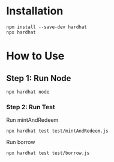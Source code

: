 # Installation
```
npm install --save-dev hardhat
npx hardhat
```

# How to Use
## Step 1: Run Node
```
npx hardhat node
```
### Step 2: Run Test
Run mintAndRedeem
```
npx hardhat test test/mintAndRedeem.js
```

Run borrow
```
npx hardhat test test/borrow.js
```